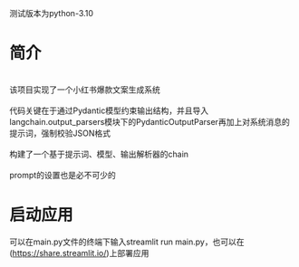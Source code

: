 测试版本为python-3.10
# 简介
<br>该项目实现了一个小红书爆款文案生成系统</br>
<br>代码关键在于通过Pydantic模型约束输出结构，并且导入langchain.output_parsers模块下的PydanticOutputParser再加上对系统消息的提示词，强制校验JSON格式</br>
<br>构建了一个基于提示词、模型、输出解析器的chain</br>
<br>prompt的设置也是必不可少的</br>

# 启动应用
可以在main.py文件的终端下输入streamlit run main.py，也可以在(https://share.streamlit.io/)上部署应用
